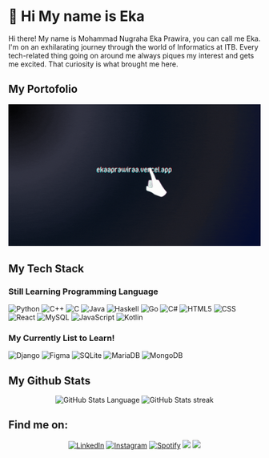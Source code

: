 # 👋 Hi My name is Eka

Hi there! My name is Mohammad Nugraha Eka Prawira, you can call me Eka. I'm on an exhilarating journey through the world of Informatics at ITB. Every tech-related thing going on around me always piques my interest and gets me excited. That curiosity is what brought me here.

## My Portofolio
<a href="https://ekaaprawiraa.vercel.app" target="_blank"><img src="./EKA.gif" width={50} height={50} alt="portofolio"></a>

## My Tech Stack

### Still Learning Programming Language 
 ![Python](https://img.shields.io/badge/Python-14354C?style=for-the-badge&logo=python)
 ![C++](https://img.shields.io/badge/C%2B%2B-00599C?style=for-the-badge&logo=c%2B%2B&logoColor=white)
 ![C](https://img.shields.io/badge/C-00599C?style=for-the-badge&logo=c&logoColor=white)
 ![Java](https://img.shields.io/badge/Java-ED8B00?style=for-the-badge&logo=java&logoColor=white)
 ![Haskell](https://img.shields.io/badge/Haskell-5e5086?style=for-the-badge&logo=haskell&logoColor=white)
 ![Go](https://img.shields.io/badge/go-%2300ADD8.svg?style=for-the-badge&logo=go&logoColor=white)
 ![C#](https://img.shields.io/badge/c%23-%23239120.svg?style=for-the-badge&logo=csharp&logoColor=white)
 ![HTML5](https://img.shields.io/badge/HTML5-E34F26?style=for-the-badge&logo=html5&logoColor=white)
 ![CSS](https://img.shields.io/badge/CSS3-1572B6?style=for-the-badge&logo=css3&logoColor=white)
 ![React](https://img.shields.io/badge/React-20232A?style=for-the-badge&logo=react&logoColor=61DAFB)
 ![MySQL](https://img.shields.io/badge/mysql-%2300f.svg?style=for-the-badge&logo=mysql&logoColor=white) 
 ![JavaScript](https://img.shields.io/badge/JavaScript-F7DF1E?style=for-the-badge&logo=javascript&logoColor=black)
 ![Kotlin](https://img.shields.io/badge/Kotlin-0095D5?&style=for-the-badge&logo=kotlin&logoColor=white)
 <!--  https://img.shields.io/badge/MongoDB-white?style=for-the-badge&logo=mongodb&logoColor=4EA94B
 https://img.shields.io/badge/Node.js-339933?style=for-the-badge&logo=nodedotjs&logoColor=white
 https://img.shields.io/badge/Express.js-000000?style=for-the-badge&logo=express&logoColor=white
https://img.shields.io/badge/Socket.io-010101?&style=for-the-badge&logo=Socket.io&logoColor=white
https://img.shields.io/badge/React-20232A?style=for-the-badge&logo=react&logoColor=61DAFB
https://img.shields.io/badge/Django-092E20?style=for-the-badge&logo=django&logoColor=white
https://img.shields.io/badge/fastapi-109989?style=for-the-badge&logo=FASTAPI&logoColor=white
https://img.shields.io/badge/Docker-2CA5E0?style=for-the-badge&logo=docker&logoColor=white
https://img.shields.io/badge/Postman-FF6C37?style=for-the-badge&logo=Postman&logoColor=white
https://img.shields.io/badge/microsoft%20azure-0089D6?style=for-the-badge&logo=microsoft-azure&logoColor=white
https://img.shields.io/badge/Vercel-000000?style=for-the-badge&logo=vercel&logoColor=white
-->







### My Currently List to Learn!

![Django](https://img.shields.io/badge/django-%23092E20.svg?style=for-the-badge&logo=django&logoColor=white)
![Figma](https://img.shields.io/badge/figma-%23F24E1E.svg?style=for-the-badge&logo=figma&logoColor=white)
![SQLite](https://img.shields.io/badge/sqlite-%2307405e.svg?style=for-the-badge&logo=sqlite&logoColor=white) 
![MariaDB](https://img.shields.io/badge/MariaDB-003545?style=for-the-badge&logo=mariadb&logoColor=white) 
![MongoDB](https://img.shields.io/badge/MongoDB-%234ea94b.svg?style=for-the-badge&logo=mongodb&logoColor=white)

## My Github Stats
<!--  [![Ashutosh's github activity graph](https://github-readme-activity-graph.vercel.app/graph?username=ekaaprawiraa&theme=tokyo-day)](https://github.com/ashutosh00710/github-readme-activity-graph)
[![trophy](https://github-profile-trophy.vercel.app/?username=ekaaprawiraa&margin-w=15&column=8&theme=nightfox)](https://github.com/ryo-ma/github-profile-trophy)
<p align = "center">
 <img src="https://github-readme-stats.vercel.app/api?username=ekaaprawiraa&show_icons=true&count_private=true&theme=nightfox&include_all_commits=true&custom_title=Eka's%20Stats" alt="GitHub Stats">
 <img src="https://github-readme-stats.vercel.app/api/top-langs/?username=ekaaprawiraa&langs_count=8&layout=compact&theme=nightfox&hide=Jupyter%20Notebook&custom_title=Eka's%20most%20used%20languages" alt="GitHub Stats Language">
 <img src="https://github-readme-streak-stats.herokuapp.com?user=ekaaPrawiraa&theme=catppuccin-latte&mode=weekly" alt="GitHub Stats streak">
<p> -->
<p align = "center">
<!-- <img src="https://github-readme-stats.vercel.app/api?username=ekaaPrawiraa"> -->
 <img src="https://github-readme-stats.vercel.app/api/top-langs/?username=ekaaprawiraa&langs_count=8&layout=compact&theme=nightfox&hide=Jupyter%20Notebook&custom_title=Eka's%20most%20used%20languages" alt="GitHub Stats Language">
 <img src="https://github-readme-streak-stats.herokuapp.com?user=ekaaPrawiraa&theme=catppuccin-latte&mode=weekly" alt="GitHub Stats streak">
<p>



## Find me on:
  <p align = "center">
<a href="https://www.linkedin.com/in/mohammad-nugraha-eka-prawira-8440b9149/" target="_blank"><img src="https://img.shields.io/badge/LinkedIn-0077B5?style=for-the-badge&logo=linkedin&logoColor=white" alt="LinkedIn"></a>
<a href="https://www.instagram.com/ekaaprawira " target="_blank"><img src="https://img.shields.io/badge/Instagram-E4405F?style=for-the-badge&logo=instagram&logoColor=white" alt="Instagram"></a>
<a href="https://open.spotify.com/user/zz92hobng31qs183h9wfw7p6j?si=MOswm5p_RGW-CX1dzKKvqQ" target="_blank"><img src="https://img.shields.io/badge/Spotify-%231ED760.svg?&style=for-the-badge&logo=spotify&logoColor=white" alt="Spotify"></a>
<a href="mailto:mnugrahaekaprawira@gmail.com"><img src="https://img.shields.io/badge/Gmail-D14836?style=for-the-badge&logo=gmail&logoColor=white"/></a>
<img src="https://komarev.com/ghpvc/?username=EkaaPrawiraa&color=red&style=for-the-badge"/>
  </p>
